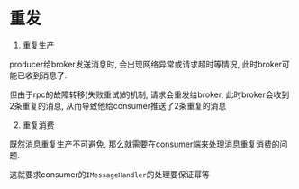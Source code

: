 # 重发

1. 重复生产

producer给broker发送消息时, 会出现网络异常或请求超时等情况, 此时broker可能已收到消息了.

但由于rpc的故障转移(失败重试)的机制, 请求会重发给broker, 此时broker会收到2条重复的消息, 从而导致他给consumer推送了2条重复的消息

2. 重复消费

既然消息重复生产不可避免, 那么就需要在consumer端来处理消息重复消费的问题.

这就要求consumer的`IMessageHandler`的处理要保证幂等